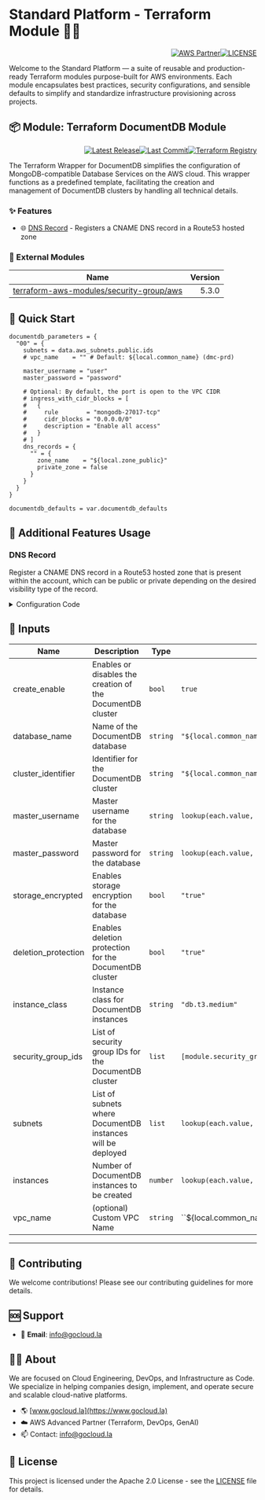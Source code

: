 # Standard Platform - Terraform Module 🚀🚀
<p align="right"><a href="https://partners.amazonaws.com/partners/0018a00001hHve4AAC/GoCloud"><img src="https://img.shields.io/badge/AWS%20Partner-Advanced-orange?style=for-the-badge&logo=amazonaws&logoColor=white" alt="AWS Partner"/></a><a href="LICENSE"><img src="https://img.shields.io/badge/License-Apache%202.0-green?style=for-the-badge&logo=apache&logoColor=white" alt="LICENSE"/></a></p>

Welcome to the Standard Platform — a suite of reusable and production-ready Terraform modules purpose-built for AWS environments.
Each module encapsulates best practices, security configurations, and sensible defaults to simplify and standardize infrastructure provisioning across projects.

## 📦 Module: Terraform DocumentDB Module
<p align="right"><a href="https://github.com/gocloudLa/terraform-aws-wrapper-documentdb/releases/latest"><img src="https://img.shields.io/github/v/release/gocloudLa/terraform-aws-wrapper-documentdb.svg?style=for-the-badge" alt="Latest Release"/></a><a href=""><img src="https://img.shields.io/github/last-commit/gocloudLa/terraform-aws-wrapper-documentdb.svg?style=for-the-badge" alt="Last Commit"/></a><a href="https://registry.terraform.io/modules/gocloudLa/wrapper-documentdb/aws"><img src="https://img.shields.io/badge/Terraform-Registry-7B42BC?style=for-the-badge&logo=terraform&logoColor=white" alt="Terraform Registry"/></a></p>
The Terraform Wrapper for DocumentDB simplifies the configuration of MongoDB-compatible Database Services on the AWS cloud. This wrapper functions as a predefined template, facilitating the creation and management of DocumentDB clusters by handling all technical details.

### ✨ Features

- 🌐 [DNS Record](#dns-record) - Registers a CNAME DNS record in a Route53 hosted zone



### 🔗 External Modules
| Name | Version |
|------|------:|
| <a href="https://github.com/terraform-aws-modules/terraform-aws-security-group" target="_blank">terraform-aws-modules/security-group/aws</a> | 5.3.0 |



## 🚀 Quick Start
```hcl
documentdb_parameters = {
  "00" = {
    subnets = data.aws_subnets.public.ids
    # vpc_name    = "" # Default: ${local.common_name} (dmc-prd)

    master_username = "user"
    master_password = "password"

    # Optional: By default, the port is open to the VPC CIDR
    # ingress_with_cidr_blocks = [
    #   {
    #     rule        = "mongodb-27017-tcp"
    #     cidr_blocks = "0.0.0.0/0"
    #     description = "Enable all access"
    #   }
    # ]
    dns_records = {
      "" = {
        zone_name    = "${local.zone_public}"
        private_zone = false
      }
    }
  }
}

documentdb_defaults = var.documentdb_defaults
```


## 🔧 Additional Features Usage

### DNS Record
Register a CNAME DNS record in a Route53 hosted zone that is present within the account, which can be public or private depending on the desired visibility type of the record.


<details><summary>Configuration Code</summary>

```hcl
dns_records = {
  "" = {
    zone_name    = local.zone_private
    private_zone = true
  }
}
```


</details>




## 📑 Inputs
| Name                | Description                                                 | Type     | Default                                                          | Required |
| ------------------- | ----------------------------------------------------------- | -------- | ---------------------------------------------------------------- | -------- |
| create_enable       | Enables or disables the creation of the DocumentDB cluster  | `bool`   | `true`                                                           | no       |
| database_name       | Name of the DocumentDB database                             | `string` | `"${local.common_name}-${each.key}"`                             | no       |
| cluster_identifier  | Identifier for the DocumentDB cluster                       | `string` | `"${local.common_name}-${each.key}"`                             | no       |
| master_username     | Master username for the database                            | `string` | `lookup(each.value, "master_username")`                          | no       |
| master_password     | Master password for the database                            | `string` | `lookup(each.value, "master_password")`                          | no       |
| storage_encrypted   | Enables storage encryption for the database                 | `bool`   | `"true"`                                                         | no       |
| deletion_protection | Enables deletion protection for the DocumentDB cluster      | `bool`   | `"true"`                                                         | no       |
| instance_class      | Instance class for DocumentDB instances                     | `string` | `"db.t3.medium"`                                                 | no       |
| security_group_ids  | List of security group IDs for the DocumentDB cluster       | `list`   | `[module.security_group_documentdb[each.key].security_group_id]` | no       |
| subnets             | List of subnets where DocumentDB instances will be deployed | `list`   | `lookup(each.value, "subnets", null)`                            | no       |
| instances           | Number of DocumentDB instances to be created                | `number` | `lookup(each.value, "instances", 1)`                             | no       |
| vpc_name            | (optional) Custom VPC Name                                  | `string` | ``${local.common_name}` (dmc-prd)`                               | no       |








---

## 🤝 Contributing
We welcome contributions! Please see our contributing guidelines for more details.

## 🆘 Support
- 📧 **Email**: info@gocloud.la

## 🧑‍💻 About
We are focused on Cloud Engineering, DevOps, and Infrastructure as Code.
We specialize in helping companies design, implement, and operate secure and scalable cloud-native platforms.
- 🌎 [www.gocloud.la](https://www.gocloud.la)
- ☁️ AWS Advanced Partner (Terraform, DevOps, GenAI)
- 📫 Contact: info@gocloud.la

## 📄 License
This project is licensed under the Apache 2.0 License - see the [LICENSE](LICENSE) file for details. 